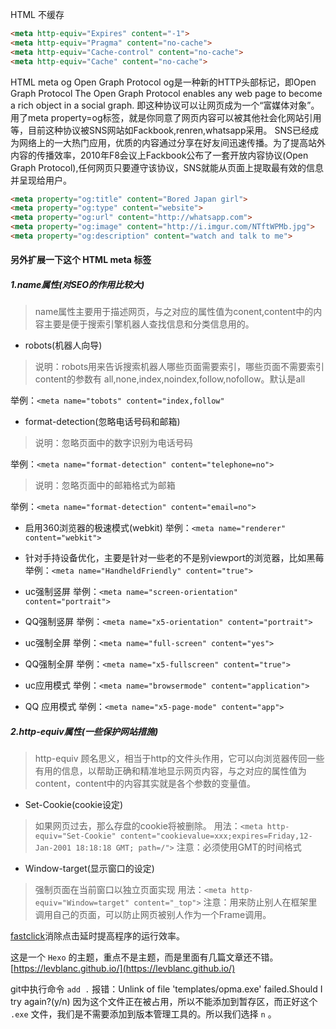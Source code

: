 HTML 不缓存
``` html
<meta http-equiv="Expires" content="-1">
<meta http-equiv="Pragma" content="no-cache">
<meta http-equiv="Cache-control" content="no-cache">
<meta http-equiv="Cache" content="no-cache">
```

HTML meta og 
Open Graph Protocol
og是一种新的HTTP头部标记，即Open Graph Protocol
The Open Graph Protocol enables any web page to become a rich object in a social graph.
即这种协议可以让网页成为一个“富媒体对象”。
用了meta property=og标签，就是你同意了网页内容可以被其他社会化网站引用等，目前这种协议被SNS网站如Fackbook,renren,whatsapp采用。
SNS已经成为网络上的一大热门应用，优质的内容通过分享在好友间迅速传播。为了提高站外内容的传播效率，2010年F8会议上Fackbook公布了一套开放内容协议(Open Graph Protocol),任何网页只要遵守该协议，SNS就能从页面上提取最有效的信息并呈现给用户。
``` html
<meta property="og:title" content="Bored Japan girl">
<meta property="og:type" content="website">
<meta property="og:url" content="http://whatsapp.com">
<meta property="og:image" content="http://i.imgur.com/NTftWPMb.jpg">
<meta property="og:description" content="watch and talk to me">
```

#### 另外扩展一下这个 HTML meta 标签

##### 1.name属性(对SEO的作用比较大)
> name属性主要用于描述网页，与之对应的属性值为conent,content中的内容主要是便于搜索引擎机器人查找信息和分类信息用的。

- robots(机器人向导)
> 说明：robots用来告诉搜索机器人哪些页面需要索引，哪些页面不需要索引
> content的参数有 all,none,index,noindex,follow,nofollow。默认是all

举例：`<meta name="tobots" content="index,follow"`

- format-detection(忽略电话号码和邮箱)
> 说明：忽略页面中的数字识别为电话号码

举例：`<meta name="format-detection" content="telephone=no">`

>  说明：忽略页面中的邮箱格式为邮箱

举例：`<meta name="format-detection" content="email=no">`

- 启用360浏览器的极速模式(webkit)
举例：`<meta name="renderer" content="webkit">`

- 针对手持设备优化，主要是针对一些老的不是别viewport的浏览器，比如黑莓
举例：`<meta name="HandheldFriendly" content="true">`

- uc强制竖屏
举例：`<meta name="screen-orientation" content="portrait">`

- QQ强制竖屏
举例：`<meta name="x5-orientation" content="portrait">`

- uc强制全屏
举例：`<meta name="full-screen" content="yes">`

- QQ强制全屏
举例：`<meta name="x5-fullscreen" content="true">`

- uc应用模式
举例：`<meta name="browsermode" content="application">`

- QQ 应用模式
举例：`<meta name="x5-page-mode" content="app">`

##### 2.http-equiv属性(一些保护网站措施)
> http-equiv 顾名思义，相当于http的文件头作用，它可以向浏览器传回一些有用的信息，以帮助正确和精准地显示网页内容，与之对应的属性值为content，content中的内容其实就是各个参数的变量值。

- Set-Cookie(cookie设定)
> 如果网页过去，那么存盘的cookie将被删除。
用法：`<meta http-equiv="Set-Cookie" content="cookievalue=xxx;expires=Friday,12-Jan-2001 18:18:18 GMT; path=/">`
注意：必须使用GMT的时间格式

- Window-target(显示窗口的设定)
> 强制页面在当前窗口以独立页面实现
用法：`<meta http-equiv="Window=target" content="_top">`
注意：用来防止别人在框架里调用自己的页面，可以防止网页被别人作为一个Frame调用。




[fastclick](https://github.com/ftlabs/fastclick/)消除点击延时提高程序的运行效率。


这是一个 `Hexo` 的主题，重点不是主题，而是里面有几篇文章还不错。
[https://levblanc.github.io/](https://levblanc.github.io/)


git中执行命令 `add .`
报错：Unlink of file 'templates/opma.exe' failed.Should I try again?(y/n)
因为这个文件正在被占用，所以不能添加到暂存区，而正好这个 `.exe` 文件，我们是不需要添加到版本管理工具的。所以我们选择 `n` 。

